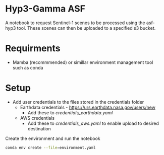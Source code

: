 # Hyp3-Gamma ASF
A notebook to request Sentinel-1 scenes to be processed using the asf-hyp3 tool. These scenes can then be uploaded to a specified s3 bucket.

# Requirments
- Mamba (recommmended) or simillar environment management tool such as conda

# Setup
- Add user credentials to the files stored in the credentials folder
    - Earthdata credentials - https://urs.earthdata.nasa.gov/users/new
        - Add these to *credentials_earthdata.yaml*
    - AWS credentials
        - Add these to *credentials_aws.yaml* to enable upload to desired destination

Create the environment and run the notebook
```bash
conda env create --file=environment.yaml
```